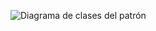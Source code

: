 ![Diagrama de clases del patrón](https://github.com/mathiasuy/patron-adapter-wrapper/blob/master/diagrama.png?raw=true)